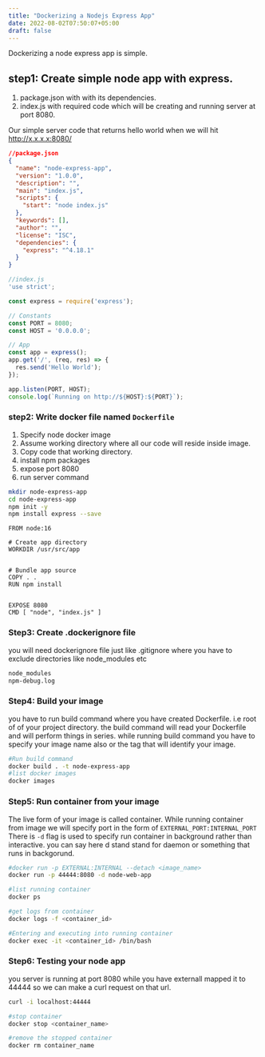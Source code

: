 ```yaml
---
title: "Dockerizing a Nodejs Express App"
date: 2022-08-02T07:50:07+05:00
draft: false
---
```


Dockerizing a node express app is simple. 

## step1: Create simple node app with express.
1. package.json with with its dependencies.
2. index.js with required code which will be creating and running server at port 8080.

Our simple server code that returns hello world when we will hit http://x.x.x.x:8080/

```json
//package.json
{
  "name": "node-express-app",
  "version": "1.0.0",
  "description": "",
  "main": "index.js",
  "scripts": {
    "start": "node index.js"
  },
  "keywords": [],
  "author": "",
  "license": "ISC",
  "dependencies": {
    "express": "^4.18.1"
  }
}


```


```javascript
//index.js
'use strict';

const express = require('express');

// Constants
const PORT = 8080;
const HOST = '0.0.0.0';

// App
const app = express();
app.get('/', (req, res) => {
  res.send('Hello World');
});

app.listen(PORT, HOST);
console.log(`Running on http://${HOST}:${PORT}`);
```

 

### step2: Write docker file named `Dockerfile`
1. Specify node docker image
2. Assume working directory where all our code will reside inside image.
3. Copy code that working directory.
4. install npm packages
5. expose port 8080
6. run server command


```bash
mkdir node-express-app
cd node-express-app
npm init -y
npm install express --save
```

```docker
FROM node:16

# Create app directory
WORKDIR /usr/src/app


# Bundle app source
COPY . .
RUN npm install


EXPOSE 8080
CMD [ "node", "index.js" ]

```

### Step3: Create .dockerignore file
you will need dockerignore file just like .gitignore where you have to exclude directories like node_modules etc

```txt
node_modules
npm-debug.log

```

### Step4: Build your image
you have to run build command where you have created Dockerfile. i.e root of of your project directory.
the build command will read your Dockerfile and will perform things in series. 
while running build command you have to specify your image name also or the tag that will identify your image.



```bash
#Run build command
docker build . -t node-express-app
#list docker images
docker images

```

### Step5: Run container from your image
The live form of your image is called container. While running container from image we will specify port in the form of `EXTERNAL_PORT:INTERNAL_PORT`
There is `-d` flag is used to specify run container in background rather than interactive. you can say here d stand stand for daemon or something that runs in backgorund.

```bash
#docker run -p EXTERNAL:INTERNAL --detach <image_name>
docker run -p 44444:8080 -d node-web-app

#list running container
docker ps

#get logs from container
docker logs -f <container_id>

#Entering and executing into running container
docker exec -it <container_id> /bin/bash
```

### Step6: Testing your node app
you server is running at port 8080 while you have externall mapped it to 44444 so we can make a curl request on that url.
```bash
curl -i localhost:44444

#stop container
docker stop <container_name>

#remove the stopped container
docker rm container_name

```



